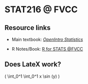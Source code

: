 # STAT216 @ FVCC

## Resource links

- Main textbook: [*OpenIntro Statistics*](https://www.openintro.org/book/os/)

- R Notes/Book: [R for STATS \@FVCC](../stat216_r_book/doc/index.html)

## Does LateX work? 

\( \int_0^1 \int_0^1 x \sin (y) \)
